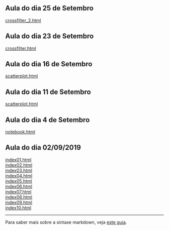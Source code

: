 ## Aula do dia 25 de Setembro
[crossfilter_2.html](d3_crossfilter_2/index.html)<br>

## Aula do dia 23 de Setembro
[crossfilter.html](d3_crossfilter/index.html)<br>

## Aula do dia 16 de Setembro
[scatterplot.html](d3_update/scatterplot.html)<br>

## Aula do dia 11 de Setembro
[scatterplot.html](d3_scale/scatterplot.html)<br>


## Aula do dia 4 de Setembro
[notebook.html](d3_intro/notebook.html)<br>

## Aula do dia 02/09/2019
[index01.html](basic/index01.html)<br>
[index02.html](basic/index02.html)<br>
[index03.html](basic/index03.html)<br>
[index04.html](basic/index04.html)<br>
[index05.html](basic/index05.html)<br>
[index06.html](basic/index06.html)<br>
[index07.html](basic/index07.html)<br>
[index08.html](basic/index08.html)<br>
[index09.html](basic/index09.html)<br>
[index10.html](basic/index10.html)<br>

---

Para saber mais sobre a sintaxe markdown, veja [este guia](https://guides.github.com/features/mastering-markdown/).
